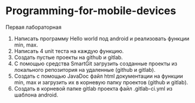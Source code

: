 # Programming-for-mobile-devices
Первая лабораторная
1.	Написать  программу Hello world под android и реализовать функции min, max.
2.	Написать 4 unit теста на каждую функцию.
3.	Создать пустые проекты на github и gitlab.
4.	С помощью средства SmartGit загрузить созданные проекты из локального репозитория на удаленные (github и gitlab).
5.	Создать с помощью JavaDoс файл html документации на функции min, max и загрузить их в корневую папку проектов (github и gitlab).
6.	Создать в корневой папке gitlab проекта файл .gitlab-ci.yml из шаблона android.
